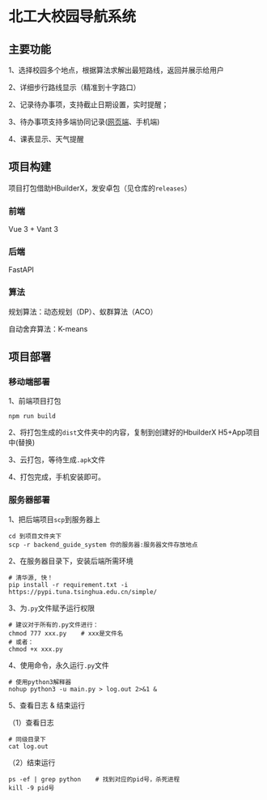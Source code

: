# 北工大校园导航系统

## 主要功能

1、选择校园多个地点，根据算法求解出最短路线，返回并展示给用户

2、详细步行路线显示（精准到十字路口）

2、记录待办事项，支持截止日期设置，实时提醒；

3、待办事项支持多端协同记录([网页端](http://152.136.154.181:4547/todo/login)、手机端)

4、课表显示、天气提醒

## 项目构建

项目打包借助HBuilderX，发安卓包（见仓库的`releases`）

### 前端

Vue 3 + Vant 3

### 后端

FastAPI

### 算法

规划算法：动态规划（DP）、蚁群算法（ACO）

自动舍弃算法：K-means

## 项目部署

### 移动端部署

1、前端项目打包

```shell
npm run build
```

2、将打包生成的`dist`文件夹中的内容，复制到创建好的HbuilderX H5+App项目中(替换)

3、云打包，等待生成`.apk`文件

4、打包完成，手机安装即可。

### 服务器部署

1、把后端项目`scp`到服务器上

```shell
cd 到项目文件夹下
scp -r backend_guide_system 你的服务器:服务器文件存放地点
```

2、在服务器目录下，安装后端所需环境

```shell
# 清华源, 快！
pip install -r requirement.txt -i https://pypi.tuna.tsinghua.edu.cn/simple/
```

3、为`.py`文件赋予运行权限

```shell
# 建议对于所有的.py文件进行：
chmod 777 xxx.py	# xxx是文件名
# 或者：
chmod +x xxx.py
```

4、使用命令，永久运行`.py`文件

```shell
# 使用python3解释器
nohup python3 -u main.py > log.out 2>&1 &
```

5、查看日志 & 结束运行

（1）查看日志

```shell
# 同级目录下
cat log.out
```

（2）结束运行

```shell
ps -ef | grep python	# 找到对应的pid号，杀死进程
kill -9 pid号
```


